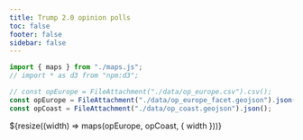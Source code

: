 ```yaml
---
title: Trump 2.0 opinion polls
toc: false
footer: false
sidebar: false
---
```


```js
import { maps } from "./maps.js";
// import * as d3 from "npm:d3";
```

```js
// const opEurope = FileAttachment("./data/op_europe.csv").csv();
const opEurope = FileAttachment("./data/op_europe_facet.geojson").json();
const opCoast = FileAttachment("./data/op_coast.geojson").json();
```

<div class="w-full">
    ${resize((width) => maps(opEurope, opCoast, { width }))}
</div>
